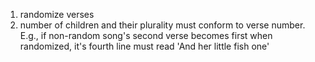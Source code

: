 1) randomize verses
2) number of children and their plurality must conform to verse number. E.g., if non-random song's second verse becomes
first when randomized, it's fourth line must read 'And her little fish one'